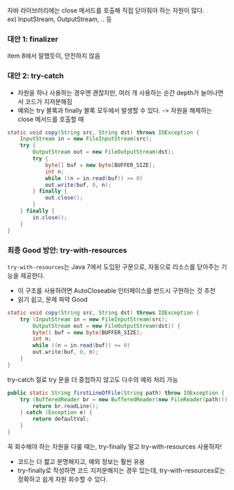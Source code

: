 자바 라이브러리에는 close 메서드를 호출해 직접 닫아줘야 하는 자원이 많다. <br />
ex) InputStream, OutputStream, .. 등

### 대안 1: finalizer
item 8에서 말했듯이, 안전하지 않음

### 대안 2: try-catch
- 자원을 하나 사용하는 경우엔 괜찮지만, 여러 개 사용하는 순간 depth가 늘어나면서 코드가 지저분해짐 <br />
- 예외는 try 블록과 finally 블록 모두에서 발생할 수 있다. -> 자원을 해제하는 close 메서드를 호출할 때

```java
static void copy(String src, String dst) throws IOException {
	InputStream in = new FileInputStream(src);
	try {
		OutputStream out = new FileOutputStream(dst);
		try {
			byte[] buf = new byte[BUFFER_SIZE];
			int n;
			while ((n = in.read(buf)) >= 0)
			out.write(buf, 0, n);
		} finally {
			out.close();
		}
	} finally {
		in.close();
	}
}
```

### 최종 Good 방안: try-with-resources
`try-with-resources`는 Java 7에서 도입된 구문으로, 자동으로 리소스를 닫아주는 기능을 제공한다.
- 이 구조를 사용하려면 AutoCloseable 인터페이스를 반드시 구현하는 것 추천
- 읽기 쉽고, 문제 파악 Good
```java
static void copy(String src, String dst) throws IOException {
	try (InputStream in = new FileInputStream(src);
		OutputStream out = new FileOutputStream(dst)) {
		byte[] buf = new byte[BUFFER_SIZE];
		int n;
		while ((n = in.read(buf)) >= 0)
		out.write(buf, 0, n);
	}
}
```

try-catch 절로 try 문을 더 중첩하지 않고도 다수의 예외 처리 가능
```java
public static String firstLineOfFile(String path) throw IOException {
    try (BufferedReader br = new BufferedReader(new FileReader(path))) {
        return br.readLine();
    } catch (Exception e) {
        return defaultVal;
    }
}
```

꼭 회수해야 하는 자원을 다룰 때는, try-finally 말고 try-with-resources 사용하자!
- 코드는 더 짧고 분명해지고, 예외 정보는 훨씬 유용
- try-finally로 작성하면 코드 지저분해지는 경우 있는데, try-with-resources로는 정확하고 쉽게 자원 회수할 수 있다.
